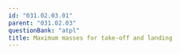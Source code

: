 ```yaml
---
id: "031.02.03.01"
parent: "031.02.03"
questionBank: "atpl"
title: Maximum masses for take-off and landing
---
```


